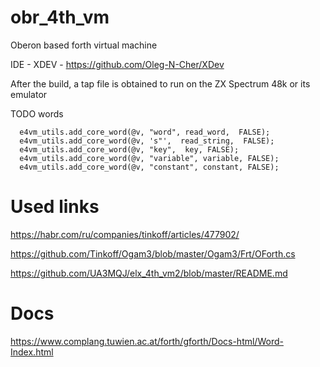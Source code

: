 # obr_4th_vm

Oberon based forth virtual machine

IDE - XDEV - https://github.com/Oleg-N-Cher/XDev

After the build, a tap file is obtained to run on the ZX Spectrum 48k or its emulator

TODO words

```
  e4vm_utils.add_core_word(@v, "word", read_word,  FALSE);
  e4vm_utils.add_core_word(@v, 's"',  read_string,  FALSE);
  e4vm_utils.add_core_word(@v, "key",  key, FALSE);
  e4vm_utils.add_core_word(@v, "variable", variable, FALSE);
  e4vm_utils.add_core_word(@v, "constant", constant, FALSE);
```

# Used links

https://habr.com/ru/companies/tinkoff/articles/477902/

https://github.com/Tinkoff/Ogam3/blob/master/Ogam3/Frt/OForth.cs

https://github.com/UA3MQJ/elx_4th_vm2/blob/master/README.md

# Docs

https://www.complang.tuwien.ac.at/forth/gforth/Docs-html/Word-Index.html
